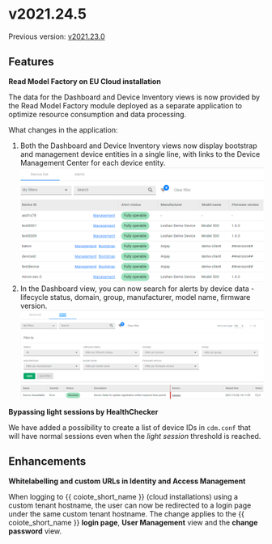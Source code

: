 # v2021.24.5
Previous version: [v2021.23.0](v2021.23.0.md)

## Features

**Read Model Factory on EU Cloud installation**      

The data for the Dashboard and Device Inventory views is now provided by the Read Model Factory module deployed as a separate application to optimize resource consumption and data processing.

What changes in the application:

1. Both the Dashboard and Device Inventory views now display bootstrap and management device entities in a single line, with links to the Device Management Center for each device entity.
![Device inventory](images/devlist.png "Device inventory")
2. In the Dashboard view, you can now search for alerts by device data - lifecycle status, domain, group, manufacturer, model name, firmware version.
![Device inventory](images/filters.png "Device inventory")

**Bypassing light sessions by HealthChecker**      

We have added a possibility to create a list of device IDs in `cdm.conf` that will have normal sessions even when the *light session* threshold is reached.

## Enhancements

**Whitelabelling and custom URLs in Identity and Access Management**    
  
When logging to {{ coiote_short_name }} (cloud installations) using a custom tenant hostname, the user can now be redirected to a login page under the same custom tenant hostname.  The change applies to the {{ coiote_short_name }} **login page**, **User Management** view and the **change password**       view.
